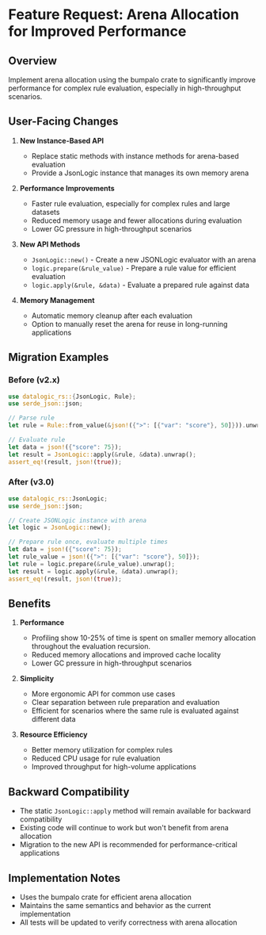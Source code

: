# Feature Request: Arena Allocation for Improved Performance

## Overview

Implement arena allocation using the bumpalo crate to significantly improve performance for complex rule evaluation, especially in high-throughput scenarios.

## User-Facing Changes

1. **New Instance-Based API**
   - Replace static methods with instance methods for arena-based evaluation
   - Provide a JsonLogic instance that manages its own memory arena

2. **Performance Improvements**
   - Faster rule evaluation, especially for complex rules and large datasets
   - Reduced memory usage and fewer allocations during evaluation
   - Lower GC pressure in high-throughput scenarios

3. **New API Methods**
   - `JsonLogic::new()` - Create a new JSONLogic evaluator with an arena
   - `logic.prepare(&rule_value)` - Prepare a rule value for efficient evaluation
   - `logic.apply(&rule, &data)` - Evaluate a prepared rule against data

4. **Memory Management**
   - Automatic memory cleanup after each evaluation
   - Option to manually reset the arena for reuse in long-running applications

## Migration Examples

### Before (v2.x)

```rust
use datalogic_rs::{JsonLogic, Rule};
use serde_json::json;

// Parse rule
let rule = Rule::from_value(&json!({">": [{"var": "score"}, 50]})).unwrap();

// Evaluate rule
let data = json!({"score": 75});
let result = JsonLogic::apply(&rule, &data).unwrap();
assert_eq!(result, json!(true));
```

### After (v3.0)

```rust
use datalogic_rs::JsonLogic;
use serde_json::json;

// Create JSONLogic instance with arena
let logic = JsonLogic::new();

// Prepare rule once, evaluate multiple times
let data = json!({"score": 75});
let rule_value = json!({">": [{"var": "score"}, 50]});
let rule = logic.prepare(&rule_value).unwrap();
let result = logic.apply(&rule, &data).unwrap();
assert_eq!(result, json!(true));
```

## Benefits

1. **Performance**
   - Profiling show 10-25% of time is spent on smaller memory allocation throughout the evaluation recursion. 
   - Reduced memory allocations and improved cache locality
   - Lower GC pressure in high-throughput scenarios

2. **Simplicity**
   - More ergonomic API for common use cases
   - Clear separation between rule preparation and evaluation
   - Efficient for scenarios where the same rule is evaluated against different data

3. **Resource Efficiency**
   - Better memory utilization for complex rules
   - Reduced CPU usage for rule evaluation
   - Improved throughput for high-volume applications

## Backward Compatibility

- The static `JsonLogic::apply` method will remain available for backward compatibility
- Existing code will continue to work but won't benefit from arena allocation
- Migration to the new API is recommended for performance-critical applications

## Implementation Notes

- Uses the bumpalo crate for efficient arena allocation
- Maintains the same semantics and behavior as the current implementation
- All tests will be updated to verify correctness with arena allocation
